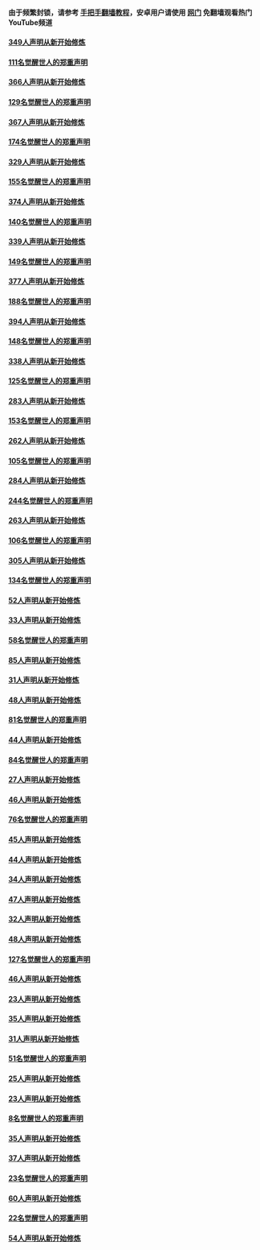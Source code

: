 #### 由于频繁封锁，请参考 [手把手翻墙教程](https://github.com/gfw-breaker/guides/wiki/)，安卓用户请使用 [网门](https://github.com/gfw-breaker/nogfw/blob/master/dl.md?t=06200801) 免翻墙观看热门YouTube频道 

#### [349人声明从新开始修炼](../pages/91/426969.md?t=06200801) 

#### [111名觉醒世人的郑重声明](../pages/91/426968.md?t=06200801) 

#### [366人声明从新开始修炼](../pages/91/426737.md?t=06200801) 

#### [129名觉醒世人的郑重声明](../pages/91/426736.md?t=06200801) 

#### [367人声明从新开始修炼](../pages/91/426421.md?t=06200801) 

#### [174名觉醒世人的郑重声明](../pages/91/426420.md?t=06200801) 

#### [329人声明从新开始修炼](../pages/91/426139.md?t=06200801) 

#### [155名觉醒世人的郑重声明](../pages/91/426138.md?t=06200801) 

#### [374人声明从新开始修炼](../pages/91/425811.md?t=06200801) 

#### [140名觉醒世人的郑重声明](../pages/91/425810.md?t=06200801) 

#### [339人声明从新开始修炼](../pages/91/425690.md?t=06200801) 

#### [149名觉醒世人的郑重声明](../pages/91/425689.md?t=06200801) 

#### [377人声明从新开始修炼](../pages/91/424867.md?t=06200801) 

#### [188名觉醒世人的郑重声明](../pages/91/424866.md?t=06200801) 

#### [394人声明从新开始修炼](../pages/91/423914.md?t=06200801) 

#### [148名觉醒世人的郑重声明](../pages/91/423913.md?t=06200801) 

#### [338人声明从新开始修炼](../pages/91/423540.md?t=06200801) 

#### [125名觉醒世人的郑重声明](../pages/91/423539.md?t=06200801) 

#### [283人声明从新开始修炼](../pages/91/423296.md?t=06200801) 

#### [153名觉醒世人的郑重声明](../pages/91/423295.md?t=06200801) 

#### [262人声明从新开始修炼](../pages/91/423004.md?t=06200801) 

#### [105名觉醒世人的郑重声明](../pages/91/423003.md?t=06200801) 

#### [284人声明从新开始修炼](../pages/91/422707.md?t=06200801) 

#### [244名觉醒世人的郑重声明](../pages/91/422706.md?t=06200801) 

#### [263人声明从新开始修炼](../pages/91/422553.md?t=06200801) 

#### [106名觉醒世人的郑重声明](../pages/91/422552.md?t=06200801) 

#### [305人声明从新开始修炼](../pages/91/422153.md?t=06200801) 

#### [134名觉醒世人的郑重声明](../pages/91/422152.md?t=06200801) 

#### [52人声明从新开始修炼](../pages/91/421846.md?t=06200801) 

#### [33人声明从新开始修炼](../pages/91/421804.md?t=06200801) 

#### [58名觉醒世人的郑重声明](../pages/91/421845.md?t=06200801) 

#### [85人声明从新开始修炼](../pages/91/421769.md?t=06200801) 

#### [31人声明从新开始修炼](../pages/91/421763.md?t=06200801) 

#### [48人声明从新开始修炼](../pages/91/421605.md?t=06200801) 

#### [81名觉醒世人的郑重声明](../pages/91/421656.md?t=06200801) 

#### [44人声明从新开始修炼](../pages/91/421544.md?t=06200801) 

#### [84名觉醒世人的郑重声明](../pages/91/421543.md?t=06200801) 

#### [27人声明从新开始修炼](../pages/91/421465.md?t=06200801) 

#### [46人声明从新开始修炼](../pages/91/421454.md?t=06200801) 

#### [76名觉醒世人的郑重声明](../pages/91/421453.md?t=06200801) 

#### [45人声明从新开始修炼](../pages/91/421452.md?t=06200801) 

#### [44人声明从新开始修炼](../pages/91/421422.md?t=06200801) 

#### [34人声明从新开始修炼](../pages/91/421322.md?t=06200801) 

#### [47人声明从新开始修炼](../pages/91/421264.md?t=06200801) 

#### [32人声明从新开始修炼](../pages/91/421225.md?t=06200801) 

#### [48人声明从新开始修炼](../pages/91/421202.md?t=06200801) 

#### [127名觉醒世人的郑重声明](../pages/91/421224.md?t=06200801) 

#### [46人声明从新开始修炼](../pages/91/421203.md?t=06200801) 

#### [23人声明从新开始修炼](../pages/91/421138.md?t=06200801) 

#### [35人声明从新开始修炼](../pages/91/421122.md?t=06200801) 

#### [31人声明从新开始修炼](../pages/91/421081.md?t=06200801) 

#### [51名觉醒世人的郑重声明](../pages/91/421080.md?t=06200801) 

#### [25人声明从新开始修炼](../pages/91/421020.md?t=06200801) 

#### [23人声明从新开始修炼](../pages/91/420884.md?t=06200801) 

#### [8名觉醒世人的郑重声明](../pages/91/420883.md?t=06200801) 

#### [35人声明从新开始修炼](../pages/91/420809.md?t=06200801) 

#### [37人声明从新开始修炼](../pages/91/420766.md?t=06200801) 

#### [23名觉醒世人的郑重声明](../pages/91/420765.md?t=06200801) 

#### [60人声明从新开始修炼](../pages/91/420727.md?t=06200801) 

#### [22名觉醒世人的郑重声明](../pages/91/420726.md?t=06200801) 

#### [54人声明从新开始修炼](../pages/91/420529.md?t=06200801) 

